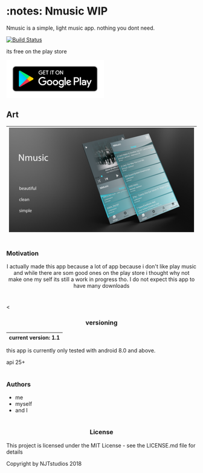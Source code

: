 <H1> :notes: Nmusic     WIP </H1>
<p>
Nmusic is a simple, light music app.
nothing you dont need.
</p>

 [![Build Status](https://travis-ci.org/{ORG-or-USERNAME}/{REPO-NAME}.png?branch=master)](https://travis-ci.org/{ORG-or-USERNAME}/{REPO-NAME})



<p> its free on the play store</p>



<img src="https://github.com/NajdereT/Nmusic/blob/master/google-play-badge.png "  height="100" >


<H2>Art</H2>



 | ![Image description](https://github.com/NajdereT/Nmusic/blob/master/2-Screens-Dark-Nmusic.png)|
 |--|


#
<H3>Motivation</H3>
 

<p align="center">I actually made this app because a lot of app because i don't like play music and while there are som good ones
on the play store i thought why not make one my self its still a work in progress tho.
I do not expect this app to have many downloads </p>


#
<
<H3 align="center"> versioning </H3>


| current version: 1.1|
| --------------------|

<p>this app is currently only tested with android 8.0 and above.</p>

<p>api 25+</p>

#
<H3>Authors</H3>


- me
- myself 
- and I

#
<H3 align="center">License</H3>

<p> This project is licensed under the MIT License - see the LICENSE.md file for details </p>




<p> Copyright by NJTstudios 2018 </p>

#

